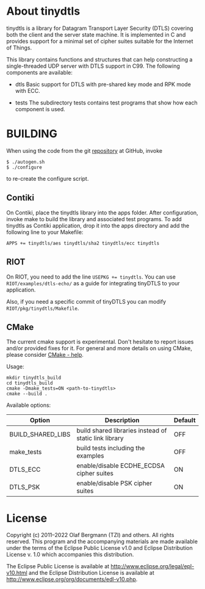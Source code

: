 # About tinydtls

tinydtls is a library for Datagram Transport Layer Security (DTLS)
covering both the client and the server state machine. It is
implemented in C and provides support for a minimal set of cipher
suites suitable for the Internet of Things.

This library contains functions and structures that can help
constructing a single-threaded UDP server with DTLS support in
C99. The following components are available:

* dtls
  Basic support for DTLS with pre-shared key mode and RPK mode with ECC.

* tests
  The subdirectory tests contains test programs that show how each
  component is used.

# BUILDING

When using the code from the git
[repository](https://github.com/eclipse/tinydtls) at GitHub, invoke

    $ ./autogen.sh
    $ ./configure

to re-create the configure script.

## Contiki

On Contiki, place the tinydtls library into the apps folder. After
configuration, invoke make to build the library and associated test
programs. To add tinydtls as Contiki application, drop it into the
apps directory and add the following line to your Makefile:

    APPS += tinydtls/aes tinydtls/sha2 tinydtls/ecc tinydtls

## RIOT

On RIOT, you need to add the line `USEPKG += tinydtls`.
You can use `RIOT/examples/dtls-echo/` as a guide for integrating tinyDTLS
to your application.

Also, if you need a specific commit of tinyDTLS you can modify
`RIOT/pkg/tinydtls/Makefile`.

## CMake

The current cmake support is experimental. Don't hesitate to report issues and/or provided fixes for it. For general and more details on using CMake, please consider [CMake - help](https://cmake.org/cmake/help/latest/index.html).

Usage:

```
mkdir tinydtls_build
cd tinydtls_build
cmake -Dmake_tests=ON <path-to-tinydtls>
cmake --build .
```

Available options:

| Option | Description | Default |
| ------ | ----------- | ------- |
| BUILD_SHARED_LIBS | build shared libraries instead of static link library | OFF |
| make_tests | build tests including the examples | OFF |
| DTLS_ECC | enable/disable ECDHE_ECDSA cipher suites | ON |
| DTLS_PSK | enable/disable PSK cipher suites | ON |

# License

Copyright (c) 2011–2022 Olaf Bergmann (TZI) and others.
All rights reserved. This program and the accompanying materials
are made available under the terms of the Eclipse Public License v1.0
and Eclipse Distribution License v. 1.0 which accompanies this distribution.

The Eclipse Public License is available at
http://www.eclipse.org/legal/epl-v10.html and the Eclipse Distribution
License is available at
http://www.eclipse.org/org/documents/edl-v10.php.
